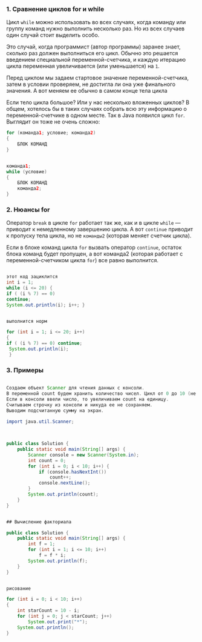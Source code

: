 

### 1. Сравнение циклов for и while


Цикл `while` можно использовать во всех случаях, когда команду или группу команд нужно выполнить несколько раз.
Но из всех случаев один случай стоит выделить особо.

Это случай, когда программист (автор программы) заранее знает, сколько раз должен выполниться его цикл. Обычно это решается введением специальной переменной-счетчика, и каждую итерацию цикла переменная увеличивается (или уменьшается) на `1`.

Перед циклом мы задаем стартовое значение переменной-счетчика, затем в условии проверяем, не достигла ли она уже финального значения. А вот меняем ее обычно в самом конце тела цикла

Если тело цикла большое? Или у нас несколько вложенных циклов? В общем, хотелось бы в таких случаях собрать всю эту информацию о переменной-счетчике в одном месте. Так в Java появился цикл `for`. Выглядит он тоже не очень сложно:


```Java
for (команда1; условие; команда2)  
{  
    БЛОК КОМАНД  
}


команда1;  
while (условие)  
{  
    БЛОК КОМАНД  
    команда2;  
}
```

### 2. Нюансы for

Оператор `break` в цикле `for` работает так же, как и в цикле `while` — приводит к немедленному завершению цикла. А вот `continue` приводит к пропуску тела цикла, но не `команды2` (которая меняет счетчик цикла).

Если в блоке команд цикла `for` вызвать оператор `continue`, остаток блока команд будет пропущен, а вот команда2 (которая работает с переменной-счетчиком цикла `for`) все равно выполнится.


```Java

этот код зациклится
int i = 1; 
while (i <= 20) { 
if ( (i % 7) == 0) 
continue; 
System.out.println(i); i++; }


выполнится норм 

for (int i = 1; i <= 20; i++) 
{ 
if ( (i % 7) == 0) continue; 
 System.out.println(i); 
 }
```

### 3. Примеры 



```Java

Создаем объект Scanner для чтения данных с консоли. 
В переменной count будем хранить количество чисел. Цикл от 0 до 10 (не включая 10).
Если в консоли ввели число, то увеличиваем count на единицу. 
Считываем строчку из консоли и никуда ее не сохраняем. 
Выводим подсчитанную сумму на экран.

import java.util.Scanner;  
  

  
public class Solution {  
    public static void main(String[] args) {  
        Scanner console = new Scanner(System.in);  
        int count = 0;  
        for (int i = 0; i < 10; i++) {  
            if (console.hasNextInt())  
                count++;  
            console.nextLine();  
        }  
        System.out.println(count);  
    }  
}
```


```Java

## Вычисление факториала

public class Solution {  
    public static void main(String[] args) {  
        int f = 1;  
        for (int i = 1; i <= 10; i++)  
            f = f * i;  
        System.out.println(f);  
    }  
}
```


```Java

рисование

for (int i = 0; i < 10; i++)  
{  
    int starCount = 10 - i;  
    for (int j = 0; j < starCount; j++)  
        System.out.print("*");  
    System.out.println();  
}
```